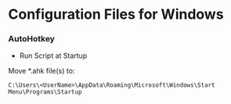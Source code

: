 # Configuration Files for Windows

### AutoHotkey

- Run Script at Startup

Move *.ahk file(s) to:

```
C:\Users\<UserName>\AppData\Roaming\Microsoft\Windows\Start Menu\Programs\Startup
```

